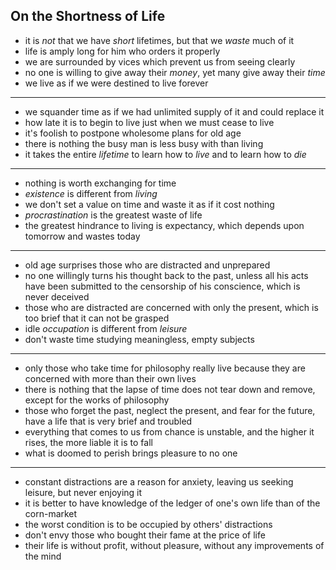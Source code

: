 ## On the Shortness of Life


- it is *not* that we have *short* lifetimes, but that we *waste* much of it
- life is amply long for him who orders it properly
- we are surrounded by vices which prevent us from seeing clearly
- no one is willing to give away their *money*, yet many give away their *time*
- we live as if we were destined to live forever

***

- we squander time as if we had unlimited supply of it and could replace it
- how late it is to begin to live just when we must cease to live
- it's foolish to postpone wholesome plans for old age
- there is nothing the busy man is less busy with than living
- it takes the entire *lifetime* to learn how to *live* and to learn how to *die*

***

- nothing is worth exchanging for time
- *existence* is different from *living*
- we don't set a value on time and waste it as if it cost nothing
- *procrastination* is the greatest waste of life
- the greatest hindrance to living is expectancy, which depends upon tomorrow and wastes today

***

- old age surprises those who are distracted and unprepared
- no one willingly turns his thought back to the past, unless all his acts have been submitted to the censorship of his conscience, which is never deceived
- those who are distracted are concerned with only the present, which is too brief that it can not be grasped
- idle *occupation* is different from *leisure*
- don't waste time studying meaningless, empty subjects

***

- only those who take time for philosophy really live because they are concerned with more than their own lives
- there is nothing that the lapse of time does not tear down and remove, except for the works of philosophy
- those who forget the past, neglect the present, and fear for the future, have a life that is very brief and troubled
- everything that comes to us from chance is unstable, and the higher it rises, the more liable it is to fall
- what is doomed to perish brings pleasure to no one

***

- constant distractions are a reason for anxiety, leaving us seeking leisure, but never enjoying it
- it is better to have knowledge of the ledger of one's own life than of the corn-market
- the worst condition is to be occupied by others' distractions
- don't envy those who bought their fame at the price of life
- their life is without profit, without pleasure, without any improvements of the mind